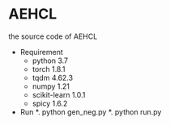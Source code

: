 # AEHCL
the source code of AEHCL

* Requirement
  * python 3.7
  * torch 1.8.1
  * tqdm 4.62.3
  * numpy 1.21
  * scikit-learn 1.0.1 
  * spicy 1.6.2
* Run
  *. python gen_neg.py
  *. python run.py
